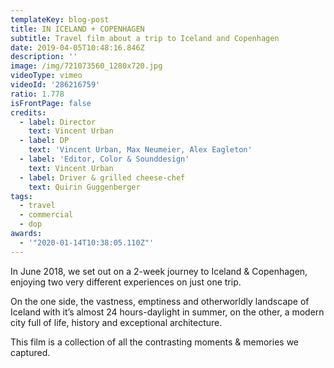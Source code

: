 ```yaml
---
templateKey: blog-post
title: IN ICELAND + COPENHAGEN
subtitle: Travel film about a trip to Iceland and Copenhagen
date: 2019-04-05T10:48:16.846Z
description: ''
image: /img/721073560_1280x720.jpg
videoType: vimeo
videoId: '286216759'
ratio: 1.778
isFrontPage: false
credits:
  - label: Director
    text: Vincent Urban
  - label: DP
    text: 'Vincent Urban, Max Neumeier, Alex Eagleton'
  - label: 'Editor, Color & Sounddesign'
    text: Vincent Urban
  - label: Driver & grilled cheese-chef
    text: Quirin Guggenberger
tags:
  - travel
  - commercial
  - dop
awards:
  - '"2020-01-14T10:38:05.110Z"'
---
```

In June 2018, we set out on a 2-week journey to Iceland & Copenhagen, enjoying two very different experiences on just one trip.

On the one side, the vastness, emptiness and otherworldly landscape of Iceland with it’s almost 24 hours-daylight in summer, on the other, a modern city full of life, history and exceptional architecture.

This film is a collection of all the contrasting moments & memories we captured.

